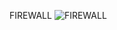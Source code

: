 FIREWALL
![FIREWALL](https://media.licdn.com/dms/image/D4E12AQH-3wsZeMdHNA/article-cover_image-shrink_600_2000/0/1690757295727?e=2147483647&v=beta&t=YC7eBiiOY7NmttyPiaufYivqk5CaXzGo2EgBbKycU04)

